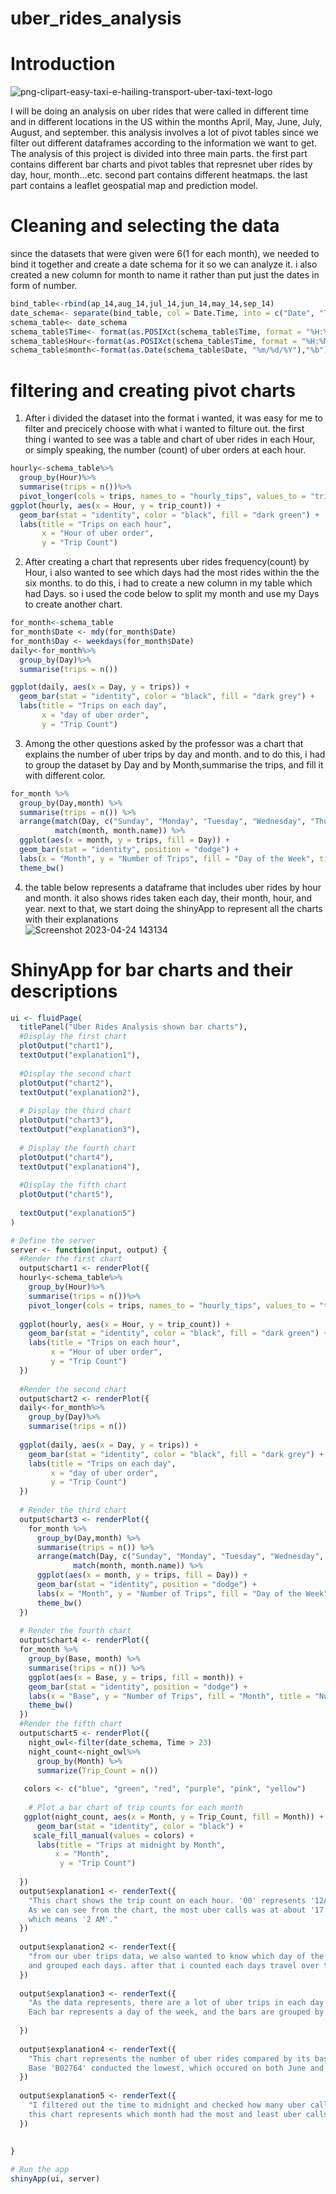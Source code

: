 # uber_rides_analysis  
# Introduction  
![png-clipart-easy-taxi-e-hailing-transport-uber-taxi-text-logo](https://user-images.githubusercontent.com/118494139/234085381-e60f5a53-290d-47c7-9b91-b98bc3968318.png)

I will be doing an analysis on uber rides that were called in different time and in different locations in the US within the months April, May, June, July, August, and september. this analysis involves a lot of pivot tables since we filter out different dataframes according to the information we want to get. The analysis of this project is divided into three main parts. the first part contains different bar charts and pivot tables that represnet uber rides by day, hour, month...etc. second part contains different heatmaps. the last part contains a leaflet geospatial map and prediction model.  
# Cleaning and selecting the data  
 since the datasets that were given were 6(1 for each month), we needed to bind it together and create a date schema for it so we can analyze it. i also created a new column for month to name it rather than put just the dates in form of number.
```r
bind_table<-rbind(ap_14,aug_14,jul_14,jun_14,may_14,sep_14)
date_schema<- separate(bind_table, col = Date.Time, into = c("Date", "Time"), sep = " ")
schema_table<- date_schema
schema_table$Time<- format(as.POSIXct(schema_table$Time, format = "%H:%M:%S"), format = "%H:%M")
schema_table$Hour<-format(as.POSIXct(schema_table$Time, format = "%H:%M"), format = "%H")
schema_table$month<-format(as.Date(schema_table$Date, "%m/%d/%Y"),"%b")
```  
# filtering and creating pivot charts  
1. After i divided the dataset into the format i wanted, it was easy for me to filter and precicely choose with what i wanted to filture out. the first thing i wanted to see was a table and chart of uber rides in each Hour, or simply speaking, the number (count) of uber orders at each hour. 
```r
hourly<-schema_table%>%
  group_by(Hour)%>%
  summarise(trips = n())%>%
  pivot_longer(cols = trips, names_to = "hourly_tips", values_to = "trip_count")
ggplot(hourly, aes(x = Hour, y = trip_count)) +
  geom_bar(stat = "identity", color = "black", fill = "dark green") +
  labs(title = "Trips on each hour",
       x = "Hour of uber order",
       y = "Trip Count")
```  
2. After creating a chart that represents uber rides frequency(count) by Hour, i also wanted to see which days had the most rides within the the six months. to do this, i had to create a new column in my table which had Days. so i used the code below to split my month and use my Days to create another chart.  
```r
for_month<-schema_table
for_month$Date <- mdy(for_month$Date)
for_month$Day <- weekdays(for_month$Date)
daily<-for_month%>%
  group_by(Day)%>%
  summarise(trips = n())

ggplot(daily, aes(x = Day, y = trips)) +
  geom_bar(stat = "identity", color = "black", fill = "dark grey") +
  labs(title = "Trips on each day",
       x = "day of uber order",
       y = "Trip Count")
```
3. Among the other questions asked by the professor was a chart that explains the number of uber trips by day and month. and to do this, i had to group the dataset by Day and by Month,summarise the trips, and fill it with different color.  
```r
for_month %>%
  group_by(Day,month) %>%
  summarise(trips = n()) %>%
  arrange(match(Day, c("Sunday", "Monday", "Tuesday", "Wednesday", "Thursday", "Friday", "Saturday")),
          match(month, month.name)) %>%
  ggplot(aes(x = month, y = trips, fill = Day)) +
  geom_bar(stat = "identity", position = "dodge") +
  labs(x = "Month", y = "Number of Trips", fill = "Day of the Week", title = "Number of Uber Trips by Day and Month") +
  theme_bw()
  ```
4. the table below represents a dataframe that includes uber rides by hour and month. it also shows rides taken each day, their month, hour, and year. next to that, we start doing the shinyApp to represent all the charts with their explanations  
![Screenshot 2023-04-24 143134](https://user-images.githubusercontent.com/118494139/234100152-df8b3618-2a7d-408c-b0f5-a0737f43a06e.png)  
# ShinyApp for bar charts and their descriptions
```r
ui <- fluidPage(
  titlePanel("Uber Rides Analysis shown bar charts"),
  #Display the first chart
  plotOutput("chart1"),
  textOutput("explanation1"),
  
  #Display the second chart
  plotOutput("chart2"),
  textOutput("explanation2"),
  
  # Display the third chart
  plotOutput("chart3"),
  textOutput("explanation3"),
  
  # Display the fourth chart
  plotOutput("chart4"),
  textOutput("explanation4"),
  
  #Display the fifth chart
  plotOutput("chart5"),
  
  textOutput("explanation5")  
)

# Define the server
server <- function(input, output) {
  #Render the first chart
  output$chart1 <- renderPlot({
  hourly<-schema_table%>%
    group_by(Hour)%>%
    summarise(trips = n())%>%
    pivot_longer(cols = trips, names_to = "hourly_tips", values_to = "trip_count")
  
  ggplot(hourly, aes(x = Hour, y = trip_count)) +
    geom_bar(stat = "identity", color = "black", fill = "dark green") +
    labs(title = "Trips on each hour",
         x = "Hour of uber order",
         y = "Trip Count")
  })
  
  #Render the second chart
  output$chart2 <- renderPlot({
  daily<-for_month%>%
    group_by(Day)%>%
    summarise(trips = n())
  
  ggplot(daily, aes(x = Day, y = trips)) +
    geom_bar(stat = "identity", color = "black", fill = "dark grey") +
    labs(title = "Trips on each day",
         x = "day of uber order",
         y = "Trip Count")
  })
  
  # Render the third chart
  output$chart3 <- renderPlot({
    for_month %>%
      group_by(Day,month) %>%
      summarise(trips = n()) %>%
      arrange(match(Day, c("Sunday", "Monday", "Tuesday", "Wednesday", "Thursday", "Friday", "Saturday")),
              match(month, month.name)) %>%
      ggplot(aes(x = month, y = trips, fill = Day)) +
      geom_bar(stat = "identity", position = "dodge") +
      labs(x = "Month", y = "Number of Trips", fill = "Day of the Week", title = "Number of Uber Trips by Day and Month") +
      theme_bw()
  })
  
  # Render the fourth chart
  output$chart4 <- renderPlot({
  for_month %>%
    group_by(Base, month) %>%
    summarise(trips = n()) %>%
    ggplot(aes(x = Base, y = trips, fill = month)) +
    geom_bar(stat = "identity", position = "dodge") +
    labs(x = "Base", y = "Number of Trips", fill = "Month", title = "Number of Uber Trips by Base and Month") +
    theme_bw()
  })
  #Render the fifth chart
  output$chart5 <- renderPlot({
    night_owl<-filter(date_schema, Time > 23)
    night_count<-night_owl%>%
      group_by(Month) %>%
      summarize(Trip_Count = n())
    
   colors <- c("blue", "green", "red", "purple", "pink", "yellow")
    
    # Plot a bar chart of trip counts for each month
   ggplot(night_count, aes(x = Month, y = Trip_Count, fill = Month)) +
      geom_bar(stat = "identity", color = "black") +
     scale_fill_manual(values = colors) +
      labs(title = "Trips at midnight by Month",
          x = "Month",
           y = "Trip Count")
    
  }) 
  output$explanation1 <- renderText({
    "This chart shows the trip count on each hour. '00' represents '12AM', and after that it goes upto '23', which represents '11 PM'.
    As we can see from the chart, the most uber calls was at about '17' which is at '5 pm.' this makes sense because this is the usual hour were people go out of work and call uber. the least number of orders according to the chart is at '02' 
    which means '2 AM'."
  })
  
  output$explanation2 <- renderText({
    "from our uber trips data, we also wanted to know which day of the week had the most uber orders. to do this, i split the months into days
    and grouped each days. after that i counted each days travel over the 6 months given. as seen on the chart, Thursday had the most uber calls, while sunday had the least."
  })
  
  output$explanation3 <- renderText({
    "As the data represents, there are a lot of uber trips in each day of the month. And to know this, we counted each trips in a days travel in each month. This chart shows the number of Uber rides that took place by day of the week and month. 
    Each bar represents a day of the week, and the bars are grouped by month. As shown in the chart, Tuesday of september is the busiest day while sunday of april is the least busy day"
    
  })
  
  output$explanation4 <- renderText({
    "This chart represents the number of uber rides compared by its base and month.Each bar represents a base, and the bars are grouped by month. As we can understand from the graph, Base 'B02617' conducted the most trips especially on September.
    Base 'B02764' conducted the lowest, which occured on both June and july"
  })
  
  output$explanation5 <- renderText({
    "I filtered out the time to midnight and checked how many uber calls there were at midnight. 
    this chart represents which month had the most and least uber calls at midnight. September has the most calls on midnight, and April had the least "
  })
  
 
}

# Run the app
shinyApp(ui, server)
```





